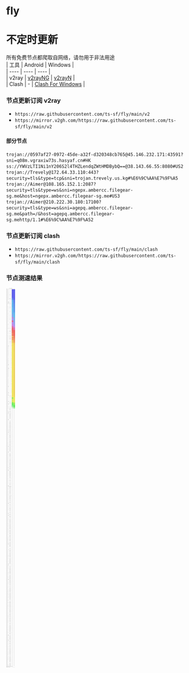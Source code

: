 # fly
# 不定时更新
所有免费节点都爬取自网络，请勿用于非法用途  
|  工具  | Android  | Windows  |  
|  ----  | ----   | ----  |  
| v2ray  | [v2rayNG](https://github.com/2dust/v2rayNG/releases) | [v2rayN](https://github.com/2dust/v2rayN/releases) |  
| Clash  | - | [Clash For Windows](https://github.com/2dust/clashN/releases) | 
  
### 节点更新订阅  v2ray
- `https://raw.githubusercontent.com/ts-sf/fly/main/v2`  
- `https://mirror.v2gh.com/https://raw.githubusercontent.com/ts-sf/fly/main/v2`  

#### 部分节点  
``` 
trojan://0597af27-0972-45de-a32f-d320348cb765@45.146.232.171:43591?sni=q08m.vgraxiw73s.hasyaf.cn#HK
ss://YWVzLTI1Ni1nY206S2l4THZLendqZWtHMDBybQ==@38.143.66.55:8080#US2
trojan://Trevely@172.64.33.110:443?security=tls&type=tcp&sni=trojan.trevely.us.kg#%E6%9C%AA%E7%9F%A5
trojan://Aimer@108.165.152.1:2087?security=tls&type=ws&sni=ngepx.ambercc.filegear-sg.me&host=ngepx.ambercc.filegear-sg.me#US3
trojan://Aimer@210.222.30.180:17100?security=tls&type=ws&sni=agepq.ambercc.filegear-sg.me&path=/&host=agepq.ambercc.filegear-sg.mehttp/1.1#%E6%9C%AA%E7%9F%A52
```
### 节点更新订阅  clash
- `https://raw.githubusercontent.com/ts-sf/fly/main/clash`  
- `https://mirror.v2gh.com/https://raw.githubusercontent.com/ts-sf/fly/main/clash`  

### 节点测速结果
![image](traffic.png)
